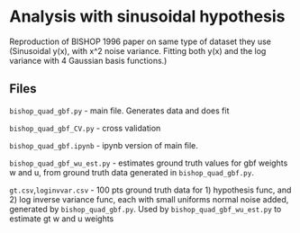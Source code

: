 # Analysis with sinusoidal hypothesis

Reproduction of BISHOP 1996 paper on same type of dataset they use (Sinusoidal y(x),
with x^2 noise variance. Fitting both y(x) and the log variance with 4 Gaussian basis
functions.)

## Files

`bishop_quad_gbf.py` - main file. Generates data and does fit

`bishop_quad_gbf_CV.py` - cross validation

`bishop_quad_gbf.ipynb` - ipynb version of main file.

`bishop_quad_gbf_wu_est.py` - estimates ground truth values for gbf weights w and u,
    from ground truth data generated in `bishop_quad_gbf.py`.

`gt.csv`,`loginvvar.csv` - 100 pts ground truth data for 1) hypothesis func, and 2) log
    inverse variance func, each with small uniforms normal noise added, generated by
    `bishop_quad_gbf.py`. Used by `bishop_quad_gbf_wu_est.py` to estimate gt w and u
    weights 
